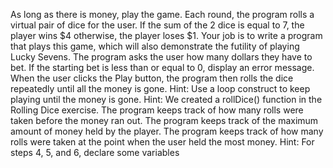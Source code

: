 As long as there is money, play the game.
Each round, the program rolls a virtual pair of dice for the user.
If the sum of the 2 dice is equal to 7, the player wins $4
otherwise, the player loses $1.
Your job is to write a program that plays this game, which will also demonstrate the futility of playing Lucky Sevens.
The program asks the user how many dollars they have to bet.
If the starting bet is less than or equal to 0, display an error message.
When the user clicks the Play button, the program then rolls the dice repeatedly until all the money is gone.
Hint: Use a loop construct to keep playing until the money is gone.
Hint: We created a rollDice() function in the Rolling Dice exercise.
The program keeps track of how many rolls were taken before the money ran out.
The program keeps track of the maximum amount of money held by the player.
The program keeps track of how many rolls were taken at the point when the user held the most money.
Hint: For steps 4, 5, and 6, declare some variables
